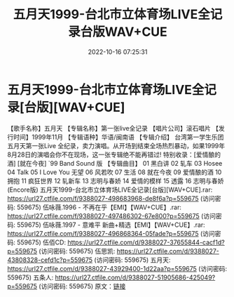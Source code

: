 ﻿---
title: 五月天1999-台北市立体育场LIVE全记录台版WAV+CUE
date: 2022-10-16 07:25:31
categories: WAV车载音乐、镜像
tags: 华语中文
---
# 五月天1999-台北市立体育场LIVE全记录[台版][WAV+CUE]

【歌手名称】五月天
【专辑名称】第一张live全记录
【唱片公司】滚石唱片
【发行时间】1999年11月
【专辑语种】华语/闽南语
【专辑介绍】
台湾第一学生乐团五月天第一张Live
全纪录，卖力演唱。从开场到结束全场热烈暴动，如果1999年8月28日的演唱会你不在现场，这一张专辑绝不能再错过!
特别收录：[爱情酿的酒] [就在今夜] `99 Band Sound 版
【专辑曲目】
01 黑白讲
02 轧车
03 Hosee
04 Talk
05 I Love You 无望
06 风若吹
07 生活
08 就在今夜
09 爱情酿的酒
10 拥抱
11 疯狂世界
12 轧新车
13 志明与春娇
14 爱情的模样
15 透露
16 志明与春娇 (Encore版)
五月天1999-台北市立体育场LIVE全记录[台版][WAV+CUE].rar:
https://url27.ctfile.com/f/9388027-498683968-de8f6a?p=559675
(访问密码: 559675)
伍咏薇.1996 - 不再在乎【EMI】【WAV+CUE】.rar: https://url27.ctfile.com/f/9388027-497486302-67e800?p=559675
(访问密码: 559675)
伍咏薇.1997 - 意难平 新曲+精选【EMI】【WAV+CUE】.rar: https://url27.ctfile.com/f/9388027-496868364-05fade?p=559675
(访问密码: 559675)
伍佰CD: https://url27.ctfile.com/d/9388027-37655844-cacf1d?p=559675
(访问密码: 559675)
伍思凯: https://url27.ctfile.com/d/9388027-43808328-cefd1c?p=559675
(访问密码: 559675)
五月天: https://url27.ctfile.com/d/9388027-43929400-1d22aa?p=559675
(访问密码: 559675)
五条人: https://url27.ctfile.com/d/9388027-51905686-425049?p=559675
(访问密码: 559675)
原文：[链接](https://blog.sina.com.cn/s/blog_1647c7e7601030zwq.html)